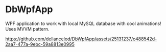 # DbWpfApp
WPF application to work with local MySQL database with cool animations!
Uses MVVM pattern.


https://github.com/dellancelod/DbWpfApp/assets/25131237/c488542d-2aa7-477a-9ebc-59a8813e0995

